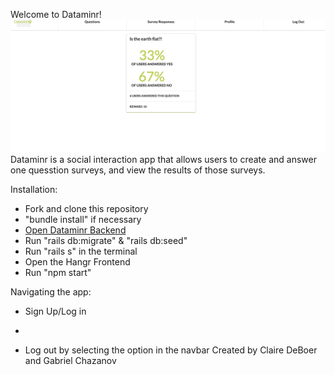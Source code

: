 Welcome to Dataminr! 
![Dataminr response image](dataminr-image.png)
Dataminr is a social interaction app that allows users to create and answer one quesstion surveys, and view the results of those surveys. 

Installation:
- Fork and clone this repository
- "bundle install" if necessary 
- [Open Dataminr Backend](https://github.com/gabechaz/dataminr-backend)
- Run "rails db:migrate" & "rails db:seed"
- Run "rails s" in the terminal 
- Open the Hangr Frontend
- Run "npm start" 

Navigating the app:
- Sign Up/Log in
- 

- Log out by selecting the option in the navbar
Created by Claire DeBoer and Gabriel Chazanov 